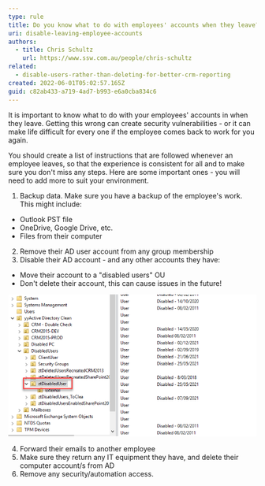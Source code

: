 ```yaml
---
type: rule
title: Do you know what to do with employees' accounts when they leave?
uri: disable-leaving-employee-accounts
authors:
  - title: Chris Schultz
    url: https://www.ssw.com.au/people/chris-schultz
related:
  - disable-users-rather-than-deleting-for-better-crm-reporting
created: 2022-06-01T05:02:57.165Z
guid: c82ab433-a719-4ad7-b993-e6a0cba834c6
---
```

It is important to know what to do with your employees' accounts in when they leave. Getting this wrong can create security vulnerabilities - or it can make life difficult for every one if the employee comes back to work for you again. 

<!--endintro-->

You should create a list of instructions that are followed whenever an employee leaves, so that the experience is consistent for all and to make sure you don't miss any steps. Here are some important ones - you will need to add more to suit your environment.

1. Backup data. Make sure you have a backup of the employee's work. This might include:

* Outlook PST file
* OneDrive, Google Drive, etc.
* Files from their computer

2. Remove their AD user account from any group membership
3. Disable their AD account - and any other accounts they have:

* Move their account to a "disabled users" OU
* Don't delete their account, this can cause issues in the future!

![Figure: Disabled User OU](disabled-ou.png)

4. Forward their emails to another employee
5. Make sure they return any IT equipment they have, and delete their computer account/s from AD
6. Remove any security/automation access.